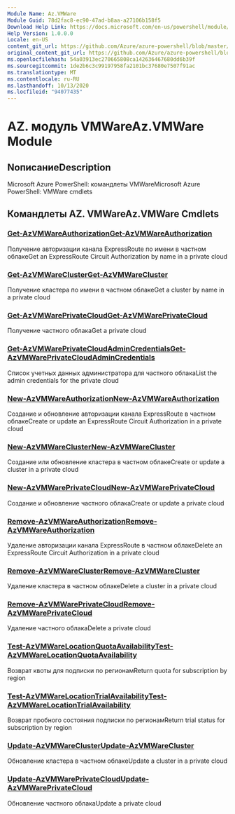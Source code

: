 ```yaml
---
Module Name: Az.VMWare
Module Guid: 78d2fac8-ec90-47ad-b8aa-a27106b158f5
Download Help Link: https://docs.microsoft.com/en-us/powershell/module/az.vmware
Help Version: 1.0.0.0
Locale: en-US
content_git_url: https://github.com/Azure/azure-powershell/blob/master/src/VMWare/help/Az.VMWare.md
original_content_git_url: https://github.com/Azure/azure-powershell/blob/master/src/VMWare/help/Az.VMWare.md
ms.openlocfilehash: 54a03913ec270665808ca142636467680dd6b39f
ms.sourcegitcommit: 1de2b6c3c99197958fa2101bc37680e7507f91ac
ms.translationtype: MT
ms.contentlocale: ru-RU
ms.lasthandoff: 10/13/2020
ms.locfileid: "94077435"
---
```

# <span data-ttu-id="adca8-101">AZ. модуль VMWare</span><span class="sxs-lookup"><span data-stu-id="adca8-101">Az.VMWare Module</span></span>
## <span data-ttu-id="adca8-102">Nописание</span><span class="sxs-lookup"><span data-stu-id="adca8-102">Description</span></span>
<span data-ttu-id="adca8-103">Microsoft Azure PowerShell: командлеты VMWare</span><span class="sxs-lookup"><span data-stu-id="adca8-103">Microsoft Azure PowerShell: VMWare cmdlets</span></span>

## <span data-ttu-id="adca8-104">Командлеты AZ. VMWare</span><span class="sxs-lookup"><span data-stu-id="adca8-104">Az.VMWare Cmdlets</span></span>
### [<span data-ttu-id="adca8-105">Get-AzVMWareAuthorization</span><span class="sxs-lookup"><span data-stu-id="adca8-105">Get-AzVMWareAuthorization</span></span>](Get-AzVMWareAuthorization.md)
<span data-ttu-id="adca8-106">Получение авторизации канала ExpressRoute по имени в частном облаке</span><span class="sxs-lookup"><span data-stu-id="adca8-106">Get an ExpressRoute Circuit Authorization by name in a private cloud</span></span>

### [<span data-ttu-id="adca8-107">Get-AzVMWareCluster</span><span class="sxs-lookup"><span data-stu-id="adca8-107">Get-AzVMWareCluster</span></span>](Get-AzVMWareCluster.md)
<span data-ttu-id="adca8-108">Получение кластера по имени в частном облаке</span><span class="sxs-lookup"><span data-stu-id="adca8-108">Get a cluster by name in a private cloud</span></span>

### [<span data-ttu-id="adca8-109">Get-AzVMWarePrivateCloud</span><span class="sxs-lookup"><span data-stu-id="adca8-109">Get-AzVMWarePrivateCloud</span></span>](Get-AzVMWarePrivateCloud.md)
<span data-ttu-id="adca8-110">Получение частного облака</span><span class="sxs-lookup"><span data-stu-id="adca8-110">Get a private cloud</span></span>

### [<span data-ttu-id="adca8-111">Get-AzVMWarePrivateCloudAdminCredentials</span><span class="sxs-lookup"><span data-stu-id="adca8-111">Get-AzVMWarePrivateCloudAdminCredentials</span></span>](Get-AzVMWarePrivateCloudAdminCredentials.md)
<span data-ttu-id="adca8-112">Список учетных данных администратора для частного облака</span><span class="sxs-lookup"><span data-stu-id="adca8-112">List the admin credentials for the private cloud</span></span>

### [<span data-ttu-id="adca8-113">New-AzVMWareAuthorization</span><span class="sxs-lookup"><span data-stu-id="adca8-113">New-AzVMWareAuthorization</span></span>](New-AzVMWareAuthorization.md)
<span data-ttu-id="adca8-114">Создание и обновление авторизации канала ExpressRoute в частном облаке</span><span class="sxs-lookup"><span data-stu-id="adca8-114">Create or update an ExpressRoute Circuit Authorization in a private cloud</span></span>

### [<span data-ttu-id="adca8-115">New-AzVMWareCluster</span><span class="sxs-lookup"><span data-stu-id="adca8-115">New-AzVMWareCluster</span></span>](New-AzVMWareCluster.md)
<span data-ttu-id="adca8-116">Создание или обновление кластера в частном облаке</span><span class="sxs-lookup"><span data-stu-id="adca8-116">Create or update a cluster in a private cloud</span></span>

### [<span data-ttu-id="adca8-117">New-AzVMWarePrivateCloud</span><span class="sxs-lookup"><span data-stu-id="adca8-117">New-AzVMWarePrivateCloud</span></span>](New-AzVMWarePrivateCloud.md)
<span data-ttu-id="adca8-118">Создание и обновление частного облака</span><span class="sxs-lookup"><span data-stu-id="adca8-118">Create or update a private cloud</span></span>

### [<span data-ttu-id="adca8-119">Remove-AzVMWareAuthorization</span><span class="sxs-lookup"><span data-stu-id="adca8-119">Remove-AzVMWareAuthorization</span></span>](Remove-AzVMWareAuthorization.md)
<span data-ttu-id="adca8-120">Удаление авторизации канала ExpressRoute в частном облаке</span><span class="sxs-lookup"><span data-stu-id="adca8-120">Delete an ExpressRoute Circuit Authorization in a private cloud</span></span>

### [<span data-ttu-id="adca8-121">Remove-AzVMWareCluster</span><span class="sxs-lookup"><span data-stu-id="adca8-121">Remove-AzVMWareCluster</span></span>](Remove-AzVMWareCluster.md)
<span data-ttu-id="adca8-122">Удаление кластера в частном облаке</span><span class="sxs-lookup"><span data-stu-id="adca8-122">Delete a cluster in a private cloud</span></span>

### [<span data-ttu-id="adca8-123">Remove-AzVMWarePrivateCloud</span><span class="sxs-lookup"><span data-stu-id="adca8-123">Remove-AzVMWarePrivateCloud</span></span>](Remove-AzVMWarePrivateCloud.md)
<span data-ttu-id="adca8-124">Удаление частного облака</span><span class="sxs-lookup"><span data-stu-id="adca8-124">Delete a private cloud</span></span>

### [<span data-ttu-id="adca8-125">Test-AzVMWareLocationQuotaAvailability</span><span class="sxs-lookup"><span data-stu-id="adca8-125">Test-AzVMWareLocationQuotaAvailability</span></span>](Test-AzVMWareLocationQuotaAvailability.md)
<span data-ttu-id="adca8-126">Возврат квоты для подписки по регионам</span><span class="sxs-lookup"><span data-stu-id="adca8-126">Return quota for subscription by region</span></span>

### [<span data-ttu-id="adca8-127">Test-AzVMWareLocationTrialAvailability</span><span class="sxs-lookup"><span data-stu-id="adca8-127">Test-AzVMWareLocationTrialAvailability</span></span>](Test-AzVMWareLocationTrialAvailability.md)
<span data-ttu-id="adca8-128">Возврат пробного состояния подписки по регионам</span><span class="sxs-lookup"><span data-stu-id="adca8-128">Return trial status for subscription by region</span></span>

### [<span data-ttu-id="adca8-129">Update-AzVMWareCluster</span><span class="sxs-lookup"><span data-stu-id="adca8-129">Update-AzVMWareCluster</span></span>](Update-AzVMWareCluster.md)
<span data-ttu-id="adca8-130">Обновление кластера в частном облаке</span><span class="sxs-lookup"><span data-stu-id="adca8-130">Update a cluster in a private cloud</span></span>

### [<span data-ttu-id="adca8-131">Update-AzVMWarePrivateCloud</span><span class="sxs-lookup"><span data-stu-id="adca8-131">Update-AzVMWarePrivateCloud</span></span>](Update-AzVMWarePrivateCloud.md)
<span data-ttu-id="adca8-132">Обновление частного облака</span><span class="sxs-lookup"><span data-stu-id="adca8-132">Update a private cloud</span></span>


